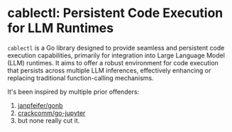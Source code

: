 # cablectl: Persistent Code Execution for LLM Runtimes

`cablectl` is a Go library designed to provide seamless and persistent code execution capabilities, primarily for integration into Large Language Model (LLM) runtimes. It aims to offer a robust environment for code execution that persists across multiple LLM inferences, effectively enhancing or replacing traditional function-calling mechanisms.

It's been inspired by multiple prior offenders:

1. [janpfeifer/gonb](https://github.com/janpfeifer/gonb)
2. [crackcomm/go-jupyter](https://github.com/crackcomm/go-jupyter)
3. but none really cut it.
